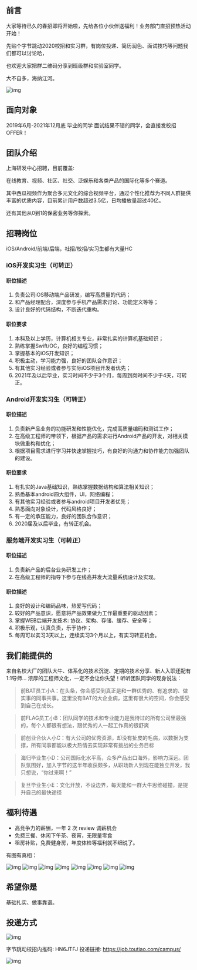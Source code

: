 

## 前言

大家等待已久的春招即将开始啦，先给各位小伙伴送福利！业务部门直招预热活动开始！


先贴个字节跳动2020校招和实习群，有岗位投递、简历润色、面试技巧等问题我们都可以讨论哈，

也欢迎大家把群二维码分享到班级群和实验室同学。

大不自多，海纳江河。

![img](https://github.com/PhilCai1993/bytedance_xg_hire/blob/master/wechat_1.jpg?raw=true)


## 面向对象

2019年6月-2021年12月底 毕业的同学
面试结果不错的同学，会直接发校招OFFER！

## 团队介绍

上海研发中心招聘，目前覆盖:

在线教育、视频、社区、社交、泛娱乐和各类产品的国际化等多个赛道。

其中西瓜视频作为聚合多元文化的综合视频平台，通过个性化推荐为不同人群提供丰富的优质内容，目前累计用户数超过3.5亿，日均播放量超过40亿。

还有其他从0到1的保密业务等你探索。



## 招聘岗位

iOS/Android/前端/后端，社招/校招/实习生都有大量HC


### iOS开发实习生（可转正）

#### 职位描述

1. 负责公司iOS移动端产品研发，编写高质量的代码；
2. 和产品经理配合，深度参与手机产品需求讨论、功能定义等等；
3. 设计良好的代码结构，不断迭代重构。

#### 职位要求

1. 本科及以上学历，计算机相关专业，⾮常扎实的计算机基础知识；
2. 熟练掌握Swift/OC，良好的编程习惯；
3. 掌握基本的iOS开发知识；
4. 积极主动，学习能⼒强，良好的团队合作意识；
5. 有其他实习经验或者参与实际iOS项⽬开发者优先；
6. 2021年及以后毕业，实习时间不少于3个⽉，每周到岗时间不少于4天，可转正。

### Android开发实习生（可转正）

#### 职位描述

1. 负责新产品业务的功能研发和性能优化，完成高质量编码和测试工作；
2. 在高级工程师的带领下，根据产品的需求进行Android产品的开发，对相关模块做重构和优化；
3. 根据项目需求进行学习并快速掌握技巧，有良好的沟通力和协作能力加强团队的建设。

#### 职位要求

1. 有扎实的Java基础知识，熟练掌握数据结构和算法相关知识；
2. 熟悉基本android四大组件，UI，网络编程；
3. 有其他实习经验或者参与android项目开发者优先；
4. 熟悉面向对象设计，代码风格良好；
5. 有一定的承压能力，良好的团队合作意识；
6. 2020届及以后毕业，有转正机会。

### 服务端开发实习生（可转正）

#### 职位描述

1. 负责新产品的后台业务研发工作；
2. 在高级工程师的指导下参与在线高并发大流量系统设计及实现。

#### 职位描述

1. 良好的设计和编码品味，热爱写代码；
2. 较好的产品意识，愿意将产品效果做为工作最重要的驱动因素；
3. 掌握WEB后端开发技术: 协议、架构、存储、缓存、安全等；
4. 积极乐观，认真负责，乐于协作；
5. 每周可以实习3天以上，连续实习3个月以上，有实习转正机会。


## 我们能提供的

来自名校大厂的团队大牛、体系化的技术沉淀、定期的技术分享、新人入职还配有1:1导师... 浓厚的工程师文化，一定不会让你失望！听听团队同学的现身说法：

> 前BAT员工小A：在头条，你会感受到真正是和一群优秀的、有追求的、做实事的同事共事。这里没有BAT的大企业病，这里有很大的空间，你会感受到自己在成长。

> 前FLAG员工小B：团队同学的技术和专业能力是我待过的所有公司里最强的，每个人都很有想法，跟优秀的人一起工作真的很舒爽

> 前创业合伙人小C：有大公司的优秀资源，却没有扯皮的毛病，以数据为支撑，所有同事都能以极大热情去实现非常有挑战的业务目标

> 海归毕业生小D：公司国际化水平高，众多产品出口海外，影响力深远。团队氛围好，加入字节的这半年收获颇多，从职场新人到现在能独立开发，我只想说，“你过来啊！”

> 复旦毕业生小E：文化开放，不设边界，每天能和一群大牛思维碰撞，是提升自己的最快途径

## 福利待遇

- 高竞争力的薪酬，一年 2 次 review 调薪机会
- 免费三餐、休闲下午茶、夜宵，无限量零食
- 租房补贴，免费健身房，年度体检等福利就不细说了。

有图有真相：

![img](https://github.com/PhilCai1993/bytedance_xg_hire/blob/master/bd0.jpeg?raw=true)
![img](https://github.com/PhilCai1993/bytedance_xg_hire/blob/master/bd1.jpeg?raw=true)
![img](https://github.com/PhilCai1993/bytedance_xg_hire/blob/master/bd2.jpeg?raw=true)
![img](https://github.com/PhilCai1993/bytedance_xg_hire/blob/master/bd3.jpeg?raw=true)
![img](https://github.com/PhilCai1993/bytedance_xg_hire/blob/master/bd4.jpeg?raw=true)
![img](https://github.com/PhilCai1993/bytedance_xg_hire/blob/master/bd5.jpeg?raw=true)
![img](https://github.com/PhilCai1993/bytedance_xg_hire/blob/master/bd6.jpeg?raw=true)
![img](https://github.com/PhilCai1993/bytedance_xg_hire/blob/master/bd7.jpeg?raw=true)


## 希望你是
基础扎实、做事靠谱。

## 投递方式


![img](https://github.com/PhilCai1993/bytedance_xg_hire/blob/master/wechat_1.jpg?raw=true)

字节跳动校招内推码: HN6JTFJ 
投递链接: https://job.toutiao.com/campus/

![img](https://github.com/PhilCai1993/bytedance_xg_hire/blob/master/code.png?raw=true)